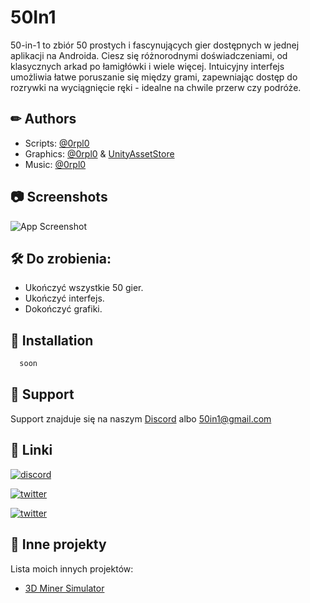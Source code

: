
# 50In1

50-in-1 to zbiór 50 prostych i fascynujących gier dostępnych w jednej aplikacji na Androida. Ciesz się różnorodnymi doświadczeniami, od klasycznych arkad po łamigłówki i wiele więcej. Intuicyjny interfejs umożliwia łatwe poruszanie się między grami, zapewniając dostęp do rozrywki na wyciągnięcie ręki - idealne na chwile przerw czy podróże.


## ✏ Authors

- Scripts: [@0rpl0](https://github.com/0rpl0)
- Graphics: [@0rpl0](https://github.com/0rpl0) & [UnityAssetStore](https://assetstore.unity.com/)
- Music: [@0rpl0](https://github.com/0rpl0) 



## 📷 Screenshots

![App Screenshot](https://via.placeholder.com/468x300?text=App+Screenshot+Here)


## 🛠 Do zrobienia:

- Ukończyć wszystkie 50 gier.
- Ukończyć interfejs.
- Dokończyć grafiki.


## 📲 Installation

```bash
  soon
```
    
## 💙 Support

Support znajduje się na naszym [Discord](https://github.com/matiassingers/awesome-readme) albo 50in1@gmail.com


## 🔗 Linki
[![discord](https://img.shields.io/badge/discord-000000?style=for-the-badge&logo=discord&logoColor=blue)](https://www.discord.gg/)

[![twitter](https://img.shields.io/badge/twitter-1DA1F2?style=for-the-badge&logo=twitter&logoColor=white)](https://twitter.com/)

[![twitter](https://img.shields.io/badge/tiktok-FF0000?style=for-the-badge&logo=tiktok&logoColor=black)](https://twitter.com/)


## 💼 Inne projekty

Lista moich innych projektów:

- [3D Miner Simulator](https://github.com/0rpl0)

